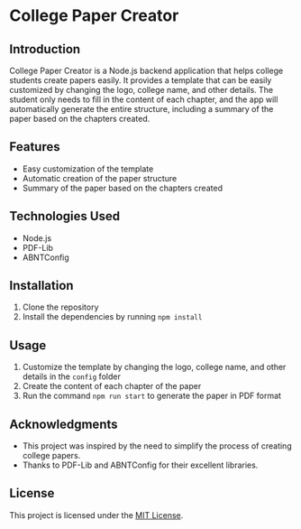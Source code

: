# College Paper Creator

## Introduction
College Paper Creator is a Node.js backend application that helps college students create papers easily. It provides a template that can be easily customized by changing the logo, college name, and other details. The student only needs to fill in the content of each chapter, and the app will automatically generate the entire structure, including a summary of the paper based on the chapters created.

## Features
- Easy customization of the template
- Automatic creation of the paper structure
- Summary of the paper based on the chapters created

## Technologies Used
- Node.js
- PDF-Lib
- ABNTConfig

## Installation
1. Clone the repository
2. Install the dependencies by running `npm install`

## Usage
1. Customize the template by changing the logo, college name, and other details in the `config` folder
2. Create the content of each chapter of the paper
3. Run the command `npm run start` to generate the paper in PDF format

## Acknowledgments
- This project was inspired by the need to simplify the process of creating college papers.
- Thanks to PDF-Lib and ABNTConfig for their excellent libraries.

## License
This project is licensed under the [MIT License](https://opensource.org/licenses/MIT).

